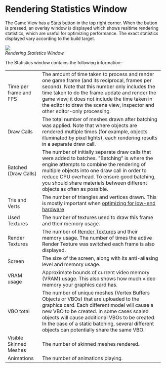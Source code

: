Rendering Statistics Window
===========================


The <span class=menu>Game View</span> has a <span class=menu>Stats</span> button in the top right corner. When the button is pressed, an overlay window is displayed which shows realtime rendering statistics, which are useful for optimizing performance. The exact statistics displayed vary according to the build target.

![](http://docwiki.hq.unity3d.com/uploads/Main/GameViewStats.png)  
_Rendering Statistics Window._

The Statistics window contains the following information:-

|    |    |
|:---|:---|
|<span class=component>Time per frame and FPS</span> |The amount of time taken to process and render one game frame (and its reciprocal, frames per second). Note that this number only includes the time taken to do the frame update and render the game view; it does not include the time taken in the editor to draw the scene view, inspector and other editor-only processing. |
|<span class=component>Draw Calls</span> |The total number of meshes drawn after batching was applied. Note that where objects are rendered multiple times (for example, objects illuminated by pixel lights), each rendering results in a separate draw call.|
|<span class=component>Batched (Draw Calls)</span> |The number of initially separate draw calls that were added to batches. "Batching" is where the engine attempts to combine the rendering of multiple objects into one draw call in order to reduce CPU overhead. To ensure good batching, you should share materials between different objects as often as possible. |
|<span class=component>Tris</span> and <span class=component>Verts</span> |The number of triangles and vertices drawn. This is mostly important when [optimizing for low-end hardware](OptimizeForIntegratedCards.html) |
|<span class=component>Used Textures</span> |The number of textures used to draw this frame and their memory usage. |
|<span class=component>Render Textures</span> |The number of [Render Textures](class-RenderTexture.html) and their memory usage. The number of times the active Render Texture was switched each frame is also displayed. |
|<span class=component>Screen</span> |The size of the screen, along with its anti-aliasing level and memory usage. |
|<span class=component>VRAM usage</span> |Approximate bounds of current video memory (VRAM) usage. This also shows how much video memory your graphics card has. |
|<span class=component>VBO total</span> |The number of unique meshes (Vertex Buffers Objects or VBOs) that are uploaded to the graphics card. Each different model will cause a new VBO to be created. In some cases scaled objects will cause additional VBOs to be created. In the case of a static batching, several different objects can potentially share the same VBO. |
|<span class=component>Visible Skinned Meshes</span> |The number of skinned meshes rendered. |
|<span class=component>Animations</span> |The number of animations playing. |

